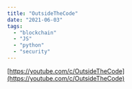 ```yaml
---
title: "OutsideTheCode"
date: "2021-06-03"
tags:
  - "blockchain"
  - "JS"
  - "python"
  - "security"
---
```


[https://youtube.com/c/OutsideTheCode](https://youtube.com/c/OutsideTheCode)
